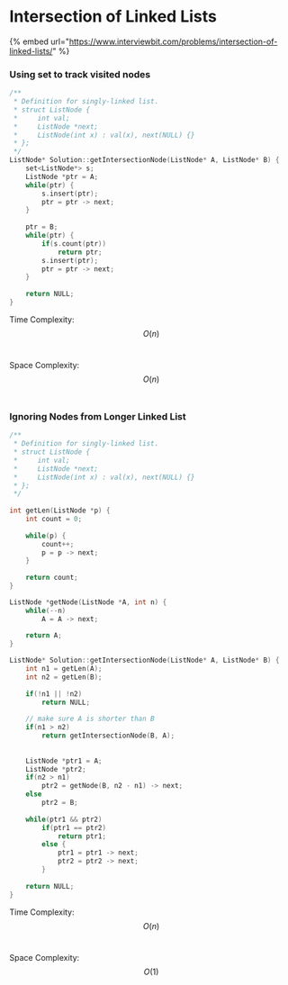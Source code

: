 # Intersection of Linked Lists

{% embed url="https://www.interviewbit.com/problems/intersection-of-linked-lists/" %}

### Using set to track visited nodes

```cpp
/**
 * Definition for singly-linked list.
 * struct ListNode {
 *     int val;
 *     ListNode *next;
 *     ListNode(int x) : val(x), next(NULL) {}
 * };
 */
ListNode* Solution::getIntersectionNode(ListNode* A, ListNode* B) {
    set<ListNode*> s;
    ListNode *ptr = A;
    while(ptr) {
        s.insert(ptr);
        ptr = ptr -> next;
    }
    
    ptr = B;
    while(ptr) {
        if(s.count(ptr))
            return ptr;
        s.insert(ptr);
        ptr = ptr -> next;
    }
    
    return NULL;
}
```

Time Complexity: $$O(n)$$​

Space Complexity: $$O(n)$$​

### Ignoring Nodes from Longer Linked List

```cpp
/**
 * Definition for singly-linked list.
 * struct ListNode {
 *     int val;
 *     ListNode *next;
 *     ListNode(int x) : val(x), next(NULL) {}
 * };
 */
 
int getLen(ListNode *p) {
    int count = 0;
    
    while(p) {
        count++;
        p = p -> next;
    }
    
    return count;
}

ListNode *getNode(ListNode *A, int n) {        
    while(--n) 
        A = A -> next;
    
    return A;
}

ListNode* Solution::getIntersectionNode(ListNode* A, ListNode* B) {
    int n1 = getLen(A);
    int n2 = getLen(B);
    
    if(!n1 || !n2)
        return NULL;
    
    // make sure A is shorter than B
    if(n1 > n2) 
        return getIntersectionNode(B, A);
        
    
    ListNode *ptr1 = A;
    ListNode *ptr2;
    if(n2 > n1)
        ptr2 = getNode(B, n2 - n1) -> next;
    else   
        ptr2 = B;
    
    while(ptr1 && ptr2) 
        if(ptr1 == ptr2) 
            return ptr1;
        else {
            ptr1 = ptr1 -> next;
            ptr2 = ptr2 -> next;
        }        
        
    return NULL;
}
```

Time Complexity: $$O(n)$$​

Space Complexity: $$O(1)$$​
